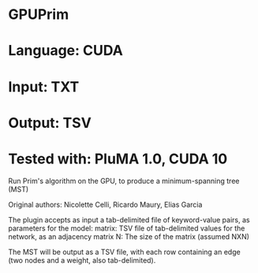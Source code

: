 # GPUPrim
# Language: CUDA
# Input: TXT
# Output: TSV
# Tested with: PluMA 1.0, CUDA 10

Run Prim's algorithm on the GPU, to produce a minimum-spanning tree (MST)

Original authors: Nicolette Celli, Ricardo Maury, Elias Garcia

The plugin accepts as input a tab-delimited file of keyword-value pairs, as parameters
for the model:
matrix: TSV file of tab-delimited values for the network, as an adjacency matrix
N: The size of the matrix (assumed NXN)

The MST will be output as a TSV file, with each row containing an edge (two nodes and a weight, also tab-delimited).
